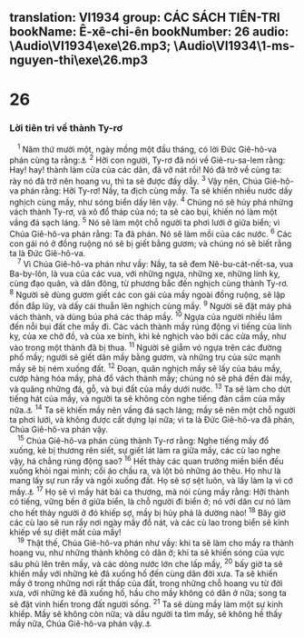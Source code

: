 translation: VI1934
group: CÁC SÁCH TIÊN-TRI
bookName: Ê-xê-chi-ên 
bookNumber: 26
audio: \Audio\VI1934\exe\26.mp3; \Audio\VI1934\1-ms-nguyen-thi\exe\26.mp3
-------

<div class="title"><h1>26</h1><h3>Lời tiên tri về thành Ty-rơ</h3></div>
<span class="verse exe_26_1"> <sup>1</sup> Năm thứ mười một, ngày mồng một đầu tháng, có lời Đức Giê-hô-va phán cùng ta rằng:<a data-toggle="tooltip" data-placement="bottom" title="Es 23:1-18; Gio 3:4-8; Am 1:9-10; Xa 9:1-4; Mat 11:21-22; Lu 10:13-14">⚓</a></span>
<span class="verse exe_26_2"><sup>2</sup> Hỡi con người, Ty-rơ đã nói về Giê-ru-sa-lem rằng: Hay! hay! thành làm cửa của các dân, đã vỡ nát rồi! Nó đã trở về cùng ta: rày nó đã trở nên hoang vu, thì ta sẽ được đầy dẫy. </span>
<span class="verse exe_26_3"><sup>3</sup> Vậy nên, Chúa Giê-hô-va phán rằng: Hỡi Ty-rơ! Nầy, ta địch cùng mầy. Ta sẽ khiến nhiều nước dấy nghịch cùng mầy, như sóng biển dấy lên vậy. </span>
<span class="verse exe_26_4"><sup>4</sup> Chúng nó sẽ hủy phá những vách thành Ty-rơ, và xô đổ tháp của nó; ta sẽ cào bụi, khiến nó làm một vầng đá sạch láng. </span>
<span class="verse exe_26_5"><sup>5</sup> Nó sẽ làm một chỗ người ta phơi lưới ở giữa biển; vì Chúa Giê-hô-va phán rằng: Ta đã phán. Nó sẽ làm mồi của các nước. </span>
<span class="verse exe_26_6"><sup>6</sup> Các con gái nó ở đồng ruộng nó sẽ bị giết bằng gươm; và chúng nó sẽ biết rằng ta là Đức Giê-hô-va. <br/></span>
<span class="verse exe_26_7"> <sup>7</sup> Vì Chúa Giê-hô-va phán như vầy: Nầy, ta sẽ đem Nê-bu-cát-nết-sa, vua Ba-by-lôn, là vua của các vua, với những ngựa, những xe, những lính kỵ, cùng đạo quân, và dân đông, từ phương bắc đến nghịch cùng thành Ty-rơ. </span>
<span class="verse exe_26_8"><sup>8</sup> Người sẽ dùng gươm giết các con gái của mầy ngoài đồng ruộng, sẽ lập đồn đắp lũy, và dấy cái thuẫn lên nghịch cùng mầy. </span>
<span class="verse exe_26_9"><sup>9</sup> Người sẽ đặt máy phá vách thành, và dùng búa phá các tháp mầy. </span>
<span class="verse exe_26_10"><sup>10</sup> Ngựa của người nhiều lắm đến nỗi bụi đất che mầy đi. Các vách thành mầy rúng động vì tiếng của lính kỵ, của xe chở đồ, và của xe binh, khi kẻ nghịch vào bởi các cửa mầy, như vào trong một thành đã bị thua. </span>
<span class="verse exe_26_11"><sup>11</sup> Người sẽ giẵm vó ngựa trên các đường phố mầy; người sẽ giết dân mầy bằng gươm, và những trụ của sức mạnh mầy sẽ bị ném xuống đất. </span>
<span class="verse exe_26_12"><sup>12</sup> Đoạn, quân nghịch mầy sẽ lấy của báu mầy, cướp hàng hóa mầy, phá đổ vách thành mầy; chúng nó sẽ phá đền đài mầy, và quăng những đá, gỗ, và bụi đất của mầy dưới nước. </span>
<span class="verse exe_26_13"><sup>13</sup> Ta sẽ làm cho dứt tiếng hát của mầy, và người ta sẽ không còn nghe tiếng đàn cầm của mầy nữa.<a data-toggle="tooltip" data-placement="bottom" title="Kh 18:22">⚓</a></span>
<span class="verse exe_26_14"><sup>14</sup> Ta sẽ khiến mầy nên vầng đá sạch láng; mầy sẽ nên một chỗ người ta phơi lưới, và không được cất dựng lại nữa; vì ta là Đức Giê-hô-va đã phán, Chúa Giê-hô-va phán vậy. <br/></span>
<span class="verse exe_26_15"> <sup>15</sup> Chúa Giê-hô-va phán cùng thành Ty-rơ rằng: Nghe tiếng mầy đổ xuống, kẻ bị thương rên siết, sự giết lát làm ra giữa mầy, các cù lao nghe vậy, há chẳng rúng động sao? </span>
<span class="verse exe_26_16"><sup>16</sup> Hết thảy các quan trưởng miền biển đều xuống khỏi ngai mình; cổi áo chầu ra, và lột bỏ những áo thêu. Họ như là mang lấy sự run rẩy và ngồi xuống đất. Họ sẽ sợ sệt luôn, và lấy làm lạ vì cớ mầy.<a data-toggle="tooltip" data-placement="bottom" title="Kh 18:9-10">⚓</a></span>
<span class="verse exe_26_17"><sup>17</sup> Họ sẽ vì mầy hát bài ca thương, mà nói cùng mầy rằng: Hỡi thành có tiếng, vững bền ở giữa biển, là chỗ người đi biển ở; nó với dân cư nó làm cho hết thảy người ở đó khiếp sợ, mầy bị hủy phá là dường nào! </span>
<span class="verse exe_26_18"><sup>18</sup> Bây giờ các cù lao sẽ run rẩy nơi ngày mầy đổ nát, và các cù lao trong biển sẽ kinh khiếp về sự diệt mất của mầy! <br/></span>
<span class="verse exe_26_19"> <sup>19</sup> Thật thế, Chúa Giê-hô-va phán như vầy: khi ta sẽ làm cho mầy ra thành hoang vu, như những thành không có dân ở; khi ta sẽ khiến sóng của vực sâu phủ lên trên mầy, và các dòng nước lớn che lấp mầy, </span>
<span class="verse exe_26_20"><sup>20</sup> bấy giờ ta sẽ khiến mầy với những kẻ đã xuống hố đến cùng dân đời xưa. Ta sẽ khiến mầy ở trong những nơi rất thấp của đất, trong những chỗ hoang vu từ đời xưa, với những kẻ đã xuống hố, hầu cho mầy không có dân ở nữa; song ta sẽ đặt vinh hiển trong đất người sống. </span>
<span class="verse exe_26_21"><sup>21</sup> Ta sẽ dùng mầy làm một sự kinh khiếp. Mầy sẽ không còn nữa; và dầu người ta tìm mầy, sẽ không hề thấy mầy nữa, Chúa Giê-hô-va phán vậy.<a data-toggle="tooltip" data-placement="bottom" title="Kh 18:21">⚓</a><br/></span>
